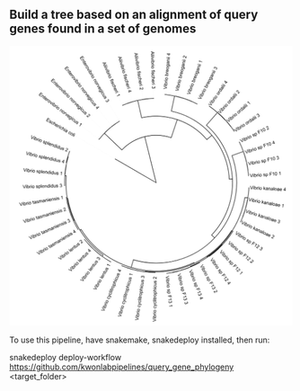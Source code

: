 ## Build a tree based on an alignment of query genes found in a set of genomes


![Example Phylogenetic Tree](readme_files/example_tree.png?raw=true "Phylogenetic Tree")

To use this pipeline, have snakemake, snakedeploy installed, then run:

snakedeploy deploy-workflow https://github.com/kwonlabpipelines/query_gene_phylogeny <target_folder>